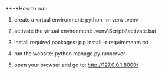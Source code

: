 ****How to run:
  1. create a virtual environment:
  python -m venv .venv
  
  2. activate the virtual environment:
  .venv\Scripts\activate.bat
  
  3. install required packages:
  pip install -r requirements.txt
  
  4. run the website:
  python manage.py runserver
  
  5. open your browser and go to:
  http://127.0.0.1:8000/
